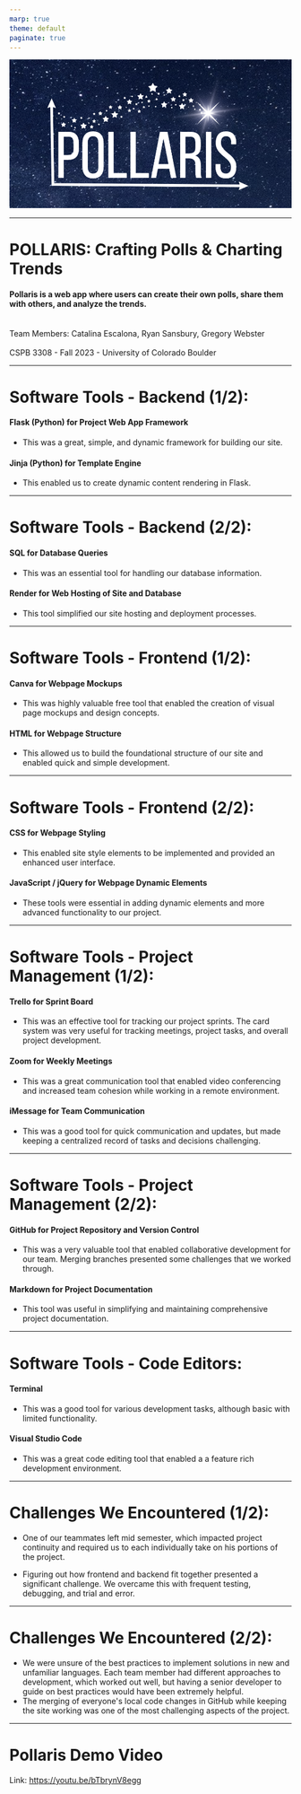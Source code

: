 ```yaml
---
marp: true
theme: default
paginate: true
---
```


![pollaris logo](flask_app/static/images/pollaris-logo.png)

---

 # POLLARIS: Crafting Polls & Charting Trends

#### Pollaris is a web app where users can create their own polls, share them with others, and analyze the trends.
<br>
Team Members: Catalina Escalona, Ryan Sansbury, Gregory Webster
<br>
<br>
CSPB 3308 - Fall 2023 - University of Colorado Boulder

 ---

# Software Tools - Backend (1/2):

#### Flask (Python) for Project Web App Framework
* This was a great, simple, and dynamic framework for building our site.

#### Jinja (Python) for Template Engine
* This enabled us to create dynamic content rendering in Flask.

---

# Software Tools - Backend (2/2):

#### SQL for Database Queries
* This was an essential tool for handling our database information.

#### Render for Web Hosting of Site and Database
* This tool simplified our site hosting and deployment processes.

---

# Software Tools - Frontend (1/2):

#### Canva for Webpage Mockups
* This was highly valuable free tool that enabled the creation of visual page mockups and design concepts.

#### HTML for Webpage Structure
* This allowed us to build the foundational structure of our site and enabled quick and simple development.

---

# Software Tools - Frontend (2/2):

#### CSS for Webpage Styling
* This enabled site style elements to be implemented and provided an enhanced user interface.

#### JavaScript / jQuery for Webpage Dynamic Elements
* These tools were essential in adding dynamic elements and more advanced functionality to our project.

---

# Software Tools - Project Management (1/2):

#### Trello for Sprint Board
* This was an effective tool for tracking our project sprints. The card system was very useful for tracking meetings, project tasks, and overall project development.
  
#### Zoom for Weekly Meetings
* This was a great communication tool that enabled video conferencing and increased team cohesion while working in a remote environment.

#### iMessage for Team Communication
* This was a good tool for quick communication and updates, but made keeping a centralized record of tasks and decisions challenging. 

---

# Software Tools - Project Management (2/2):

#### GitHub for Project Repository and Version Control
* This was a very valuable tool that enabled collaborative development for our team. Merging branches presented some challenges that we worked through.

#### Markdown for Project Documentation
* This tool was useful in simplifying and maintaining comprehensive project documentation. 

---

# Software Tools - Code Editors:

#### Terminal
* This was a good tool for various development tasks, although basic with limited functionality.

#### Visual Studio Code
* This was a great code editing tool that enabled a a feature rich development environment.

---

# Challenges We Encountered (1/2):

* One of our teammates left mid semester, which impacted project continuity and required us to each individually take on his portions of the project.

* Figuring out how frontend and backend fit together presented a significant challenge. We overcame this with frequent testing, debugging, and trial and error.

---

# Challenges We Encountered (2/2):

* We were unsure of the best practices to implement solutions in new and unfamiliar languages. Each team member had different approaches to development, which worked out well, but having a senior developer to guide on best practices would have been extremely helpful. 
* The merging of everyone's local code changes in GitHub while keeping the site working was one of the most challenging aspects of the project. 

---

# Pollaris Demo Video
Link: https://youtu.be/bTbrynV8egg
